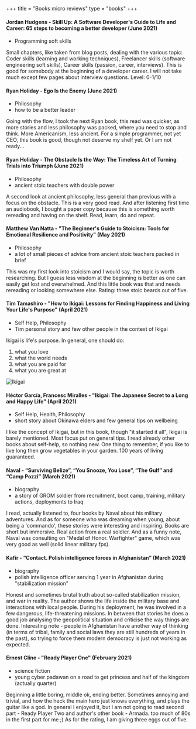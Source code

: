 +++
title = "Books micro reviews"
type = "books"
+++

#### Jordan Hudgens - Skill Up: A Software Developer's Guide to Life and Career: 65 steps to becoming a better developer (June 2021)

* Programming soft skills 

Small chapters, like taken from blog posts, dealing with the various topic: Coder skills (learning and working techniques), Freelancer skills (software engineering soft skills), Career skills (passion, career, interviews). This is good for somebody at the beginning of a developer career. 
I will not take much except few pages about interview questions.
Level: 0-1/10 


#### Ryan Holiday - Ego Is the Enemy (June 2021)

* Philosophy
* how to be a better leader

Going with the flow, I took the next Ryan book, this read was quicker, as more stories and less philosophy was packed, where you need to stop and think.
More Americanism, less ancient. For a simple programmer, not yet CEO, this book is good, though not deserve my shelf yet. Or I am not ready...


#### Ryan Holiday - The Obstacle Is the Way: The Timeless Art of Turning Trials into Triumph (June 2021)

* Philosophy
* ancient stoic teachers with double power

A second look at ancient philosophy, less general than previous with a focus on the obstacle. This is a very good read.
And after listening first time an audiobook, I bought a paper copy because this is something worth rereading and having on the shelf.
Read, learn, do and repeat.

#### Matthew Van Natta - "The Beginner's Guide to Stoicism: Tools for Emotional Resilience and Positivity" (May 2021)

* Philosophy
* a lot of small pieces of advice from ancient stoic teachers packed in brief

This was my first look into stoicism and I would say, the topic is worth researching. But I guess less wisdom at the beginning is better as one can easily get lost and overwhelmed. And this little book was that and needs rereading or looking somewhere else.
Rating: three stoic beards out of five.

#### Tim Tamashiro - "How to Ikigai: Lessons for Finding Happiness and Living Your Life's Purpose" (April 2021)

* Self Help, Philosophy
* Tim personal story and few other people in the context of Ikigai

Ikigai is life's purpose. In general, one should do:
1) what you love
2) what the world needs
3) what you are paid for
4) what you are great at

![Ikigai](../img/ikigai.jpg)

#### Héctor García, Francesc Miralles - "Ikigai: The Japanese Secret to a Long and Happy Life" (April 2021)

* Self Help, Health, Philosophy
* short story about Okinawa elders and few general tips on wellbeing

I like the concept of Ikigai, but in this book, though "it started it all", Ikigai is barely mentioned. Most focus put on general tips. I read already other books about self-help, so nothing new. One thing to remember, if you like to live long then grow vegetables in your garden. 100 years of living guaranteed.

#### Naval - “Surviving Belize”, “You Snooze, You Lose”, “The Gulf” and “Camp Pozzi” (March 2021)

* biography
* a story of GROM soldier from recruitment, boot camp, training, military actions, deployments to Iraq

I read, actually listened to, four books by Naval about his military adventures. And as for someone who was dreaming when young, about being a 'commando', these stories were interesting and inspiring. Books are short but immersive. Real action from a real soldier. And as a funny note, Naval was consulting on "Medal of Honor. Warfighter" game, which was very good as well (solid linear military fps).

#### Kafir - “Contact. Polish intelligence forces in Afghanistan” (March 2021)

* biography
* polish intelligence officer serving 1 year in Afghanistan during "stabilization mission"

Honest and sometimes brutal truth about so-called stabilization mission, and war in reality. The author shows the life inside the military base and interactions with local people. During his deployment, he was involved in a few dangerous, life-threatening missions. In between that stories he does a good job analysing the geopolitical situation and criticise the way things are done. Interesting note - people in Afghanistan have another way of thinking (in terms of tribal, family and social laws they are still hundreds of years in the past), so trying to force them modern democracy is just not working as expected.

#### Ernest Cline - "Ready Player One" (February 2021)

* science fiction
* young cyber padawan on a road to get princess and half of the kingdom (actually quarter)

Beginning a little boring, middle ok, ending better. Sometimes annoying and trivial, and how the heck the main hero just knows everything, and plays the guitar like a god.
In general I enjoyed it, but I am not going to read second part - Ready Player Two and author's other book - Armada. too much of 80s in the first part for me ;)
As for the rating, I am giving three eggs out of five.
